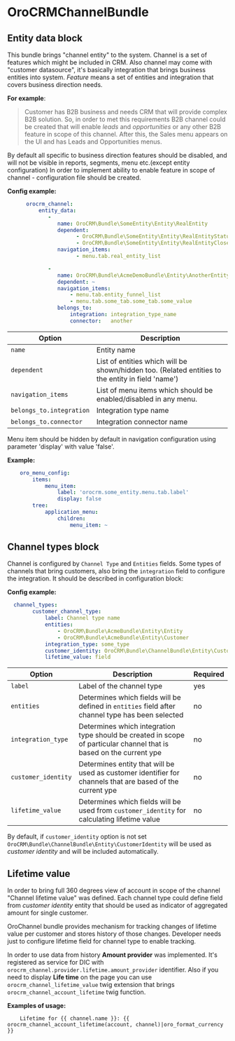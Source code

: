 OroCRMChannelBundle
===================

Entity data block
-----------------

This bundle brings "channel entity" to the system. Channel is a set of features which might be included in CRM.
Also channel may come with "customer datasource", it's basically integration that brings business entities into system.
_Feature_ means a set of entities and integration that covers business direction needs.

**For example**:
>Customer has B2B business and needs CRM that will provide complex B2B solution. So, in order to met this
requirements B2B channel could be created that will enable _leads_ and _opportunities_ or any other B2B feature in scope of this channel.
After this, the Sales menu appears on the UI and has Leads and Opportunities menus.

By default all specific to business direction features should be disabled, and will not be visible in reports, segments, menu etc.(except entity configuration)
In order to implement ability to enable feature in scope of channel - configuration file should be created.

**Config example:**
```yml
      orocrm_channel:
          entity_data:
             -
                name: OroCRM\Bundle\SomeEntity\Entity\RealEntity                # Entity FQCN
                dependent:                                                      # Service entities that dependent on availability of main entity
                      - OroCRM\Bundle\SomeEntity\Entity\RealEntityStatus
                      - OroCRM\Bundle\SomeEntity\Entity\RealEntityCloseReason
                navigation_items:                                               # Navigation items that responsible for entity visibility
                      - menu.tab.real_entity_list

             -
                name: OroCRM\Bundle\AcmeDemoBundle\Entity\AnotherEntity
                dependent: ~
                navigation_items:
                    - menu.tab.entity_funnel_list
                    - menu.tab.some_tab.some_tab.some_value
                belongs_to:
                    integration: integration_type_name                   # If entity belongs to integration, correspondent node should be set
                    connector:   another                                 # connector name
```

| Option                   | Description                                                                                       |
|--------------------------|---------------------------------------------------------------------------------------------------|
| `name`                   | Entity name                                                                                       |
| `dependent`              | List of entities which will be shown/hidden too. (Related entities to the entity in field 'name') |
| `navigation_items`       | List of menu items which should be enabled/disabled in any menu.                                  |
| `belongs_to.integration` | Integration type name                                                                             |
| `belongs_to.connector`   | Integration connector name                                                                        |

Menu item should be hidden by default in navigation configuration using parameter 'display' with value 'false'.

**Example:**
```yml
    oro_menu_config:
        items:
            menu_item:
                label: 'orocrm.some_entity.menu.tab.label'
                display: false
        tree:
            application_menu:
                children:
                    menu_item: ~
```

Channel types block
-------------------

Channel is configured by `Channel Type` and `Entities` fields. Some types of channels that bring customers,
also bring the `integration` field to configure the integration. It should be described in configuration block:

**Config example:**
```yml
  channel_types:
        customer_channel_type:
            label: Channel type name
            entities:
                - OroCRM\Bundle\AcmeBundle\Entity\Entity
                - OroCRM\Bundle\AcmeBundle\Entity\Customer
            integration_type: some_type
            customer_identity: OroCRM\Bundle\ChannelBundle\Entity\CustomerIdentity
            lifetime_value: field
```

| Option              | Description                                                                                                         | Required |
|---------------------|---------------------------------------------------------------------------------------------------------------------|----------|
| `label`             | Label of the channel type                                                                                           | yes      |
| `entities`          | Determines which fields will be defined in `entities` field after channel type has been selected                    | no       |
| `integration_type`  | Determines which integration type should be created in scope of particular channel that is based on the current ype | no       |
| `customer_identity` | Determines entity that will be used as customer identifier for channels that are based of the current ype           | no       |
| `lifetime_value`    | Determines which fields will be used from `customer_identity` for calculating lifetime value                        | no       |


By default, if `customer_identity` option is not set `OroCRM\Bundle\ChannelBundle\Entity\CustomerIdentity` will be used as *customer identity* and
will be included automatically.

Lifetime value
--------------

In order to bring full 360 degrees view of account in scope of the channel "Channel lifetime value" was defined.
Each channel type could define field from _customer identity_ entity that should be used as indicator of aggregated
amount for single customer.

OroChannel bundle provides mechanism for tracking changes of lifetime value per customer and stores history of those changes.
Developer needs just to configure lifetime field for channel type to enable tracking.

In order to use data from history **Amount provider** was implemented. It's registered as service for DIC with `orocrm_channel.provider.lifetime.amount_provider` identifier.
Also if you need to display **Life time** on the page you can use `orocrm_channel_lifetime_value` twig extension that brings `orocrm_channel_account_lifetime` twig function.

**Examples of usage:**
```twig
    Lifetime for {{ channel.name }}: {{ orocrm_channel_account_lifetime(account, channel)|oro_format_currency }}
```

